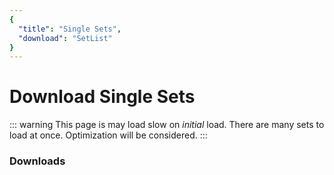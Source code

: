 ```yaml
---
{
  "title": "Single Sets",
  "download": "SetList"
}
---
```


# Download Single Sets

::: warning
This page is may load slow on _initial_ load. There are many sets to load at once. Optimization will be considered.
:::

### Downloads

<GenerateSingleSetDownloads/>
